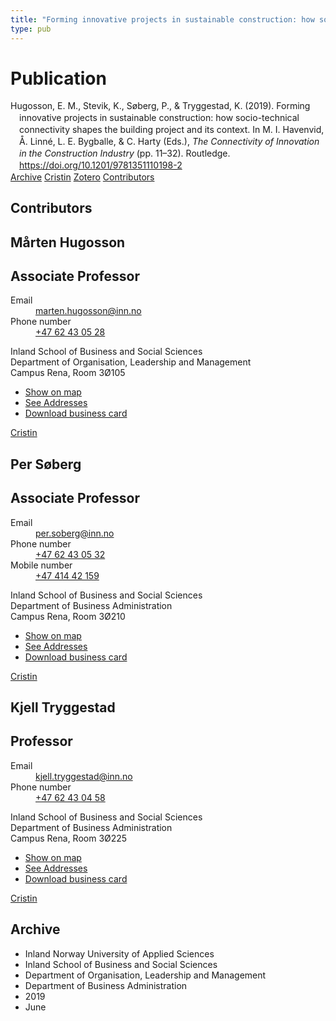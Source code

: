 ```yaml
---
title: "Forming innovative projects in sustainable construction: how socio-technical connectivity shapes the building project and its context"
type: pub
---
```

<h1>Publication</h1>
<article id="csl-bib-container-HJDQCNNT" class="csl-bib-container">
  <div class="csl-bib-body" style="line-height: 1.35; padding-left: 1em; text-indent:-1em;">
  <div class="csl-entry">Hugosson, E. M., Stevik, K., S&#xF8;berg, P., &amp; Tryggestad, K. (2019). Forming innovative projects in sustainable construction: how socio-technical connectivity shapes the building project and its context. In M. I. Havenvid, &#xC5;. Linn&#xE9;, L. E. Bygballe, &amp; C. Harty (Eds.), <i>The Connectivity of Innovation in the Construction Industry</i> (pp. 11&#x2013;32). Routledge. <a href="https://doi.org/10.1201/9781351110198-2">https://doi.org/10.1201/9781351110198-2</a></div>
</div>
  <div class="csl-bib-buttons">
    <a href="#taxonomy-article-HJDQCNNT" class="csl-bib-button">Archive</a>
    <a href="https://app.cristin.no/results/show.jsf?id=1702358" alt="Cristin URL" class="csl-bib-button">Cristin</a>
    <a href="http://zotero.org/groups/5022929/items/HJDQCNNT" alt="Zotero URL" class="csl-bib-button">Zotero</a>
    <a href="#contributors-article-HJDQCNNT" class="csl-bib-button">Contributors</a>
  </div>
  <div id="csl-bib-meta-container-HJDQCNNT"></div>
</article>
<div id="csl-bib-meta-HJDQCNNT" class="csl-bib-meta">
  <article id="contributors-article-HJDQCNNT" class="contributors-article">
    <h1>Contributors</h1>
    <div class="personas">
<div class="vrtx-hinn-person-card">
<div class="photo">
<i class="lar la-user-circle missing-person"></i>
</div>
<div class="info">
<hgroup><h1>Mårten Hugosson</h1>
<h2>Associate Professor</h2>
</hgroup><dl>
<dt>Email</dt>
<dd>
<a href="mailto:marten.hugosson@inn.no">marten.hugosson@inn.no</a>
</dd>
<dt>Phone number</dt>
<dd><a href="tel:+4762430528">
+47 62 43 05 28
</a></dd>
</dl>
<p>
Inland School of Business and Social Sciences<br>
Department of Organisation, Leadership and Management<br>
Campus Rena,
Room 3Ø105
</p>
<ul class="vrtx-hinn-links">
<li><a href="https://www.google.com/maps?q=61.13620,11.37454">Show on map</a></li>
<li><a href="https://www.inn.no/english/find-an-employee/marten-hugosson.html#vrtx-hinn-addresses">See Addresses</a></li>
<li><a href="https://www.inn.no/english/find-an-employee/marten-hugosson.html?vrtx=vcf">Download business card</a></li>
</ul>
</div>
</div>
<a href="https://app.cristin.no/persons/show.jsf?id=879091" alt="Cristin URL" class="personas-cristin">Cristin</a>
</div> <div class="personas">
<div class="vrtx-hinn-person-card">
<div class="photo">
<i class="lar la-user-circle missing-person"></i>
</div>
<div class="info">
<hgroup><h1>Per Søberg</h1>
<h2>Associate Professor</h2>
</hgroup><dl>
<dt>Email</dt>
<dd>
<a href="mailto:per.soberg@inn.no">per.soberg@inn.no</a>
</dd>
<dt>Phone number</dt>
<dd><a href="tel:+4762430532">
+47 62 43 05 32
</a></dd>
<dt>Mobile number</dt>
<dd><a href="tel:+4741442159">
+47 414 42 159
</a></dd>
</dl>
<p>
Inland School of Business and Social Sciences<br>
Department of Business Administration<br>
Campus Rena,
Room 3Ø210
</p>
<ul class="vrtx-hinn-links">
<li><a href="https://www.google.com/maps?q=61.13620,11.37454">Show on map</a></li>
<li><a href="https://www.inn.no/english/find-an-employee/per-soberg.html#vrtx-hinn-addresses">See Addresses</a></li>
<li><a href="https://www.inn.no/english/find-an-employee/per-soberg.html?vrtx=vcf">Download business card</a></li>
</ul>
</div>
</div>
<a href="https://app.cristin.no/persons/show.jsf?id=375860" alt="Cristin URL" class="personas-cristin">Cristin</a>
</div> <div class="personas">
<div class="vrtx-hinn-person-card">
<div class="photo">
<i class="lar la-user-circle missing-person"></i>
</div>
<div class="info">
<hgroup><h1>Kjell Tryggestad</h1>
<h2>Professor</h2>
</hgroup><dl>
<dt>Email</dt>
<dd>
<a href="mailto:kjell.tryggestad@inn.no">kjell.tryggestad@inn.no</a>
</dd>
<dt>Phone number</dt>
<dd><a href="tel:+4762430458">
+47 62 43 04 58
</a></dd>
</dl>
<p>
Inland School of Business and Social Sciences<br>
Department of Business Administration<br>
Campus Rena,
Room 3Ø225
</p>
<ul class="vrtx-hinn-links">
<li><a href="https://www.google.com/maps?q=61.13620,11.37454">Show on map</a></li>
<li><a href="https://www.inn.no/english/find-an-employee/kjell-tryggestad.html#vrtx-hinn-addresses">See Addresses</a></li>
<li><a href="https://www.inn.no/english/find-an-employee/kjell-tryggestad.html?vrtx=vcf">Download business card</a></li>
</ul>
</div>
</div>
<a href="https://app.cristin.no/persons/show.jsf?id=648685" alt="Cristin URL" class="personas-cristin">Cristin</a>
</div>
  </article>
  <article id="taxonomy-article-HJDQCNNT" class="taxonomy-article">
    <h1>Archive</h1>
    <ul>
      <li>Inland Norway University of Applied Sciences</li>
      <li>Inland School of Business and Social Sciences</li>
      <li>Department of Organisation, Leadership and Management</li>
      <li>Department of Business Administration</li>
      <li>2019</li>
      <li>June</li>
    </ul>
  </article>
</div>
